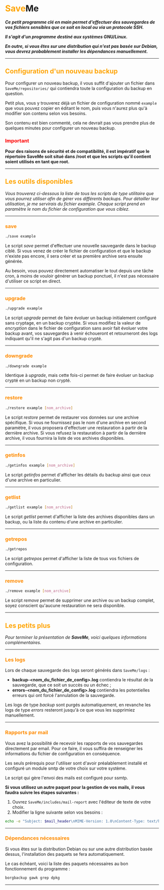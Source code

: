 # <font color="orange">Save</font>Me

***Ce petit programme clé en main permet d'effectuer des sauvegardes de vos fichiers sensibles que ce soit en local 
ou via un protocole SSH.***

***Il s'agit d'un programme destiné aux systèmes GNU/Linux.***

***En outre, si vous êtes sur une distribution qui n'est pas basée sur Debian, vous devrez probablement installer les dépendances manuellement.***
***

## <font color="orange">Configuration d'un nouveau backup</font>
Pour configurer un nouveau backup, il vous suffit d'ajouter un fichier dans `SaveMe/repositories/` 
qui contiendra toute la configuration du backup en question.

Petit plus, vous y trouverez déjà un fichier de configuration nommé `example` que vous pouvez copier en éditant le nom, 
puis vous n'aurez plus qu'à modifier son contenu selon vos besoins.

Son contenu est bien commenté, cela ne devrait pas vous prendre plus de quelques minutes pour configurer un nouveau backup.

### <font color="red">Important</font>
**Pour des raisons de sécurité et de compatibilité, il est impératif que le répertoire SaveMe
soit situé dans /root et que les scripts qu'il contient soient utilisés en tant que root.**
***

## <font color="orange">Les outils disponibles</font>
*Vous trouverez ci-dessous la liste de tous les scripts de type utilitaire que vous pourrez utiliser afin de gérer vos différents backups. 
Pour détailler leur utilisation, je me servirais du fichier example.
Chaque script prend en paramètre le nom du fichier de configuration que vous ciblez.*
***

### <font color="darkorange">save</font>
```Bash
./save example
```
Le script *save* permet d'effectuer une nouvelle sauvegarde dans le backup ciblé.
Si vous venez de créer le fichier de configuration et que le backup n'existe pas encore, 
il sera créer et sa première archive sera ensuite générée.

Au besoin, vous pouvez directement automatiser le tout depuis une tâche cron, 
à moins de vouloir générer un backup ponctuel, il n'est pas nécessaire d'utiliser ce script en direct.
***

### <font color="darkorange">upgrade</font>
```Bash
./upgrade example 
```
Le script *upgrade* permet de faire évoluer un backup initialement configuré sans cryptage, en un backup cryptée.
Si vous modifiez la valeur de *encryption* dans le fichier de configuration sans avoir fait évoluer votre backup avant,
vos sauvegardes à venir échoueront et retourneront des logs indiquant qu'il ne s'agit pas d'un backup crypté.
***

### <font color="darkorange">downgrade</font>
```Bash
./downgrade example 
```
Identique à *upgrade*, mais cette fois-ci permet de faire évoluer un backup crypté en un backup non crypté.
***

### <font color="darkorange">restore</font>
```Bash
./restore example [nom_archive]
```
Le script *restore* permet de restaurer vos données sur une archive spécifique.
Si vous ne fournissez pas le nom d'une archive en second paramètre, il vous proposera d'effectuer une restauration à partir de la dernière archive.
Si vous refusez la restauration à partir de la dernière archive, il vous fournira la liste de vos archives disponibles.
***

### <font color="darkorange">getinfos</font>
```Bash
./getinfos example [nom_archive]
```
Le script *getinfos* permet d'afficher les détails du backup ainsi que ceux d'une archive en particulier.
***

### <font color="darkorange">getlist</font>
```Bash
./getlist example [nom_archive]
```
Le script *getlist* permet d'afficher la liste des archives disponibles dans un backup, ou la liste du contenu d'une archive en particulier.
***

### <font color="darkorange">getrepos</font>
```Bash
./getrepos
```
Le script *getrepos* permet d'afficher la liste de tous vos fichiers de configuration.
***

### <font color="darkorange">remove</font>
```Bash
./remove example [nom_archive]
```
Le script *remove* permet de supprimer une archive ou un backup complet, soyez conscient qu'aucune restauration ne sera disponible.
***

## <font color="orange">Les petits plus</font>
*Pour terminer la présentation de **SaveMe**, voici quelques informations complémentaires.*
***

### <font color="darkorange">Les logs</font>
Lors de chaque sauvegarde des logs seront générés dans `SaveMe/logs` :
- **backup-<nom_du_fichier_de_config>.log** contiendra le résultat de la sauvegarde, que ce soit un succès ou un échec ;
- **errors-<nom_du_fichier_de_config>.log** contiendra les potentielles erreurs qui ont forcé l'annulation de la sauvegarde.

Les logs de type *backup* sont purgés automatiquement, en revanche les logs de type *errors* resteront jusqu'à ce que vous les supprimiez manuellement.
***

### <font color="darkorange">Rapports par mail</font>
Vous avez la possibilité de recevoir les rapports de vos sauvegardes directement par email.
Pour ce faire, il vous suffira de renseigner les informations du fichier de configuration en conséquence.

Les seuls prérequis pour l'utiliser sont d'avoir préalablement installé et configuré un module smtp de votre choix sur votre système.

Le script qui gère l'envoi des mails est configuré pour ssmtp.

**Si vous utilisez un autre paquet pour la gestion de vos mails, il vous faudra suivre les étapes suivantes :**
1. Ouvrez `SaveMe/includes/mail-report` avec l'éditeur de texte de votre choix.
2. Modifier la ligne suivante selon vos besoins :

```Bash
echo -e "Subject: $mail_header\nMIME-Version: 1.0\nContent-Type: text/html\n\n$mail_content" | /usr/lib/sendmail "$mailto"
```
***

### <font color="darkorange">Dépendances nécessaires</font>
Si vous êtes sur la distribution Debian ou sur une autre distribution basée dessus, l'installation des paquets se fera automatiquement.

Le cas échéant, voici la liste des paquets nécessaires au bon fonctionnement du programme :
```Bash
borgbackup gawk grep dpkg
```
***